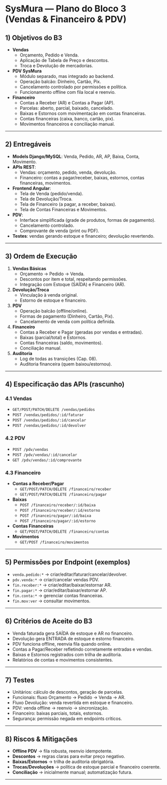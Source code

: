 # SysMura — Plano do Bloco 3 (Vendas & Financeiro & PDV)

## 1) Objetivos do B3
- **Vendas**
    - Orçamento, Pedido e Venda.
    - Aplicação de Tabela de Preço e descontos.
    - Troca e Devolução de mercadorias.
- **PDV SysMura**
    - Módulo separado, mas integrado ao backend.
    - Operação balcão: Dinheiro, Cartão, Pix.
    - Cancelamento controlado por permissões e política.
    - Funcionamento offline com fila local e reenvio.
- **Financeiro**
    - Contas a Receber (AR) e Contas a Pagar (AP).
    - Parcelas: aberto, parcial, baixado, cancelado.
    - Baixas e Estornos com movimentação em contas financeiras.
    - Contas financeiras (caixa, banco, cartão, pix).
    - Movimentos financeiros e conciliação manual.

---

## 2) Entregáveis
- **Models Django/MySQL**: Venda, Pedido, AR, AP, Baixa, Conta, Movimento.
- **APIs REST**:
    - Vendas: orçamento, pedido, venda, devolução.
    - Financeiro: contas a pagar/receber, baixas, estornos, contas financeiras, movimentos.
- **Frontend Angular**:
    - Tela de Venda (pedido/venda).
    - Tela de Devolução/Troca.
    - Tela de Financeiro (a pagar, a receber, baixas).
    - Tela de Contas Financeiras e Movimentos.
- **PDV**:
    - Interface simplificada (grade de produtos, formas de pagamento).
    - Cancelamento controlado.
    - Comprovante de venda (print ou PDF).
- **Testes**: vendas gerando estoque e financeiro; devolução revertendo.

---

## 3) Ordem de Execução
1. **Vendas Básicas**
    - Orçamento → Pedido → Venda.
    - Descontos por item e total, respeitando permissões.
    - Integração com Estoque (SAÍDA) e Financeiro (AR).
2. **Devolução/Troca**
    - Vinculação à venda original.
    - Estorno de estoque e financeiro.
3. **PDV**
     - Operação balcão (offline/online).
     - Formas de pagamento (Dinheiro, Cartão, Pix).
     - Cancelamento de venda com política definida.
4. **Financeiro**
    - Contas a Receber e Pagar (geradas por vendas e entradas).
    - Baixas (parcial/total) e Estornos.
    - Contas financeiras (saldo, movimentos).
    - Conciliação manual.
5. **Auditoria**
    - Log de todas as transições (Cap. 08).
    - Auditoria financeira (quem baixou/estornou).

---

## 4) Especificação das APIs (rascunho)

### 4.1 Vendas
- `GET/POST/PATCH/DELETE /vendas/pedidos`
- `POST /vendas/pedidos/:id/faturar`
- `POST /vendas/pedidos/:id/cancelar`
- `POST /vendas/pedidos/:id/devolver`

### 4.2 PDV
- `POST /pdv/vendas`
- `POST /pdv/vendas/:id/cancelar`
- `GET /pdv/vendas/:id/comprovante`

### 4.3 Financeiro
- **Contas a Receber/Pagar**
    - `GET/POST/PATCH/DELETE /financeiro/receber`
    - `GET/POST/PATCH/DELETE /financeiro/pagar`
- **Baixas**
    - `POST /financeiro/receber/:id/baixa`
    - `POST /financeiro/receber/:id/estorno`
    - `POST /financeiro/pagar/:id/baixa`
    - `POST /financeiro/pagar/:id/estorno`
- **Contas Financeiras**
    - `GET/POST/PATCH/DELETE /financeiro/contas`
- **Movimentos**
    - `GET/POST /financeiro/movimentos`

---

## 5) Permissões por Endpoint (exemplos)
- `venda.pedido:*` → criar/editar/faturar/cancelar/devolver.
- `pdv.venda:*` → criar/cancelar vendas PDV.
- `fin.receber:*` → criar/editar/baixar/estornar AR.
- `fin.pagar:*` → criar/editar/baixar/estornar AP.
- `fin.conta:*` → gerenciar contas financeiras.
- `fin.mov:ver` → consultar movimentos.

---

## 6) Critérios de Aceite do B3
- Venda faturada gera SAÍDA de estoque e AR no financeiro.
- Devolução gera ENTRADA de estoque e estorno financeiro.
- PDV funciona offline, reenvia fila quando online.
- Contas a Pagar/Receber refletindo corretamente entradas e vendas.
- Baixas e Estornos registrados com trilha de auditoria.
- Relatórios de contas e movimentos consistentes.

---

## 7) Testes
- Unitários: cálculo de descontos, geração de parcelas.
- Funcionais: fluxo Orçamento → Pedido → Venda → AR.
- Fluxo Devolução: venda revertida em estoque e financeiro.
- PDV: venda offline → reenvio → sincronização.
- Financeiro: baixas parciais, totais, estornos.
- Segurança: permissão negada em endpoints críticos.

---

## 8) Riscos & Mitigações
- **Offline PDV** → fila robusta, reenvio idempotente.
- **Descontos** → regras claras para evitar preço negativo.
- **Baixas/Estornos** → trilha de auditoria obrigatória.
- **Trocas/Devoluções** → política de estoque parcial e financeiro coerente.
- **Conciliação** → inicialmente manual; automatização futura.

---
